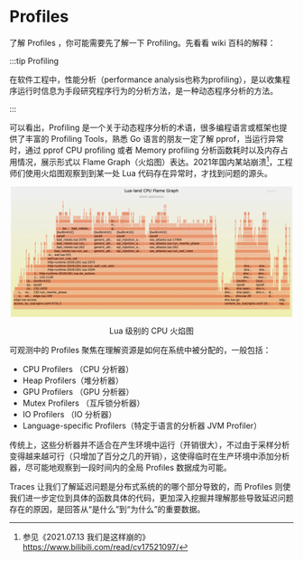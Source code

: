 # Profiles

了解 Profiles ，你可能需要先了解一下 Profiling。先看看 wiki 百科的解释：

:::tip Profiling

在软件工程中，性能分析（performance analysis也称为profiling），是以收集程序运行时信息为手段研究程序行为的分析方法，是一种动态程序分析的方法。

:::

可以看出，Profiling 是一个关于动态程序分析的术语，很多编程语言或框架也提供了丰富的 Profiling Tools，熟悉 Go 语言的朋友一定了解 pprof，当运行异常时，通过 pprof CPU profiling 或者 Memory profiling 分析函数耗时以及内存占用情况，展示形式以 Flame Graph（火焰图）表达。2021年国内某站崩溃[^1]，工程师们使用火焰图观察到到某一处 Lua 代码存在异常时，才找到问题的源头。

<div  align="center">
	<img src="../assets/lua-cpu-flame-graph.webp" width = "500"  align=center />
	<p>Lua 级别的 CPU 火焰图</p>
</div>

可观测中的 Profiles 聚焦在理解资源是如何在系统中被分配的，一般包括：

- CPU Profilers （CPU 分析器）
- Heap Profilers（堆分析器）
- GPU Profilers （GPU 分析器）
- Mutex Profilers （互斥锁分析器）
- IO Profilers （IO 分析器）
- Language-specific Profilers（特定于语言的分析器 JVM Profiler）

传统上，这些分析器并不适合在产生环境中运行（开销很大），不过由于采样分析变得越来越可行（只增加了百分之几的开销），这使得临时在生产环境中添加分析器，尽可能地观察到一段时间内的全局 Profiles 数据成为可能。

Traces 让我们了解延迟问题是分布式系统的的哪个部分导致的，而 Profiles 则使我们进一步定位到具体的函数具体的代码，更加深入挖掘并理解那些导致延迟问题存在的原因，是回答从“是什么”到“为什么”的重要数据。


[^1]:参见《2021.07.13 我们是这样崩的》https://www.bilibili.com/read/cv17521097/